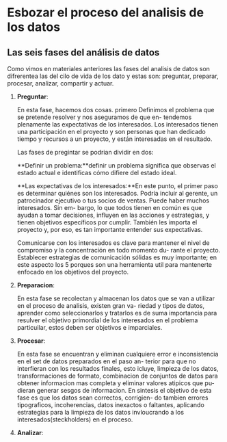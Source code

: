 # Esbozar el proceso del analisis de los datos

## Las seis fases del análisis de datos

Como vimos en materiales anteriores las fases del analisis de datos son difrerentea las del cilo de vida de los dato y
estas son: preguntar, preparar, procesar, analizar, compartir y actuar.

1. **Preguntar**:

    En esta fase, hacemos dos cosas. primero Definimos el problema que se pretende resolver y nos aseguramos de que en-
    tendemos plenamente las expectativas de los interesados. Los interesados tienen una participación en el proyecto y
    son personas que han dedicado tiempo y recursos a un proyecto, y están interesadas en el resultado.

    Las fases de pregintar se podrian dividir en dos:

    **Definir un problema:**definir un problema significa que observas el estado actual e identificas cómo difiere del
    estado ideal.

    **Las expectativas de los interesados:**En este punto, el primer paso es determinar quiénes son los interesados.
    Podría incluir al gerente, un patrocinador ejecutivo o tus socios de ventas. Puede haber muchos interesados. Sin em-
    bargo, lo que todos tienen en común es que ayudan a tomar decisiones, influyen en las acciones y estrategias, y
    tienen objetivos específicos por cumplir. También les importa el proyecto y, por eso, es tan importante entender sus
    expectativas.

    Comunicarse con los interesados es clave para mantener el nivel de compromiso y la concentración en todo momento du-
    rante el proyecto. Establecer estrategias de comunicación sólidas es muy importante; en este aspecto los 5 porques
    son una herramienta util para mantenerte enfocado en los objetivos del proyecto.

2. **Preparacion**:

   En esta fase se recolectan y almacenan los datos que se van a utilizar en el proceso de analisis, existen gran va-
   riedad y tipos de datos, aprender como seleccionarlos y tratarlos es de suma importancia para resulver el objetivo
   primordial de los interesados en el problema particuilar, estos deben ser objetivos e imparciales.

3. **Procesar**:

   En esta fase se encuentran y eliminan cualquiere error e inconsistencia en el set de datos preparados en el paso an-
   terior para que no interfieran con los resultados finales, esto icluye, limpieza de los datos, transformaciones de
   formato, combinacion de conjuntos de datos para obtener informacion mas completa y eliminar valores atipicos que pu-
   dieran generar sesgos de informacion. En sintesis el objetivo de esta fase es que los datos sean correctos, corrigien-
   do tambien errores tipograficos, incoherencias, datos inexactos o faltantes, aplicando estrategias para la limpieza
   de los datos invloucrando a los interesados(steckholders) en el proceso.

4. **Analizar**:
